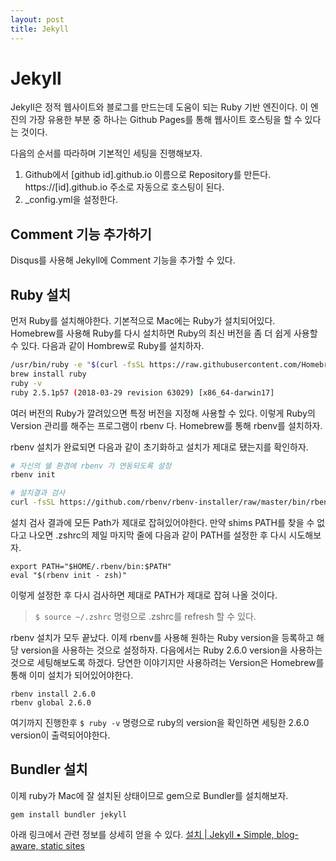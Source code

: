 ```yaml
---
layout: post
title: Jekyll
---
```


# Jekyll

Jekyll은 정적 웹사이트와 블로그를 만드는데 도움이 되는 Ruby 기반 엔진이다.
이 엔진의 가장 유용한 부분 중 하나는 Github Pages를 통해 웹사이트 호스팅을 할 수 있다는 것이다.

다음의 순서를 따라하며 기본적인 세팅을 진행해보자. 

1. Github에서 [github id].github.io 이름으로 Repository를 만든다. https://[id].github.io 주소로 자동으로 호스팅이 된다.
2. _config.yml을 설정한다.


## Comment 기능 추가하기
Disqus를 사용해 Jekyll에 Comment 기능을 추가할 수 있다.

## Ruby 설치
먼저 Ruby를 설치해야한다.
기본적으로 Mac에는 Ruby가 설치되어있다.  
Homebrew를 사용해 Ruby를 다시 설치하면 Ruby의 최신 버전을 좀 더 쉽게 사용할 수 있다. 다음과 같이 Hombrew로 Ruby를 설치하자.

```bash
/usr/bin/ruby -e "$(curl -fsSL https://raw.githubusercontent.com/Homebrew/install/master/install)"
brew install ruby
ruby -v
ruby 2.5.1p57 (2018-03-29 revision 63029) [x86_64-darwin17]
```

여러 버전의 Ruby가 깔려있으면 특정 버전을 지정해 사용할 수 있다. 
이렇게 Ruby의 Version 관리를 해주는 프로그램이 rbenv 다.
Homebrew를 통해 rbenv를 설치하자.

rbenv 설치가 완료되면 다음과 같이 초기화하고 설치가 제대로 됐는지를 확인하자.
```bash
# 자신의 쉘 환경에 rbenv 가 연동되도록 설정
rbenv init

# 설치결과 검사
curl -fsSL https://github.com/rbenv/rbenv-installer/raw/master/bin/rbenv-doctor | bash
```

설치 검사 결과에 모든 Path가 제대로 잡혀있어야한다.
만약 shims PATH를 찾을 수 없다고 나오면 .zshrc의 제일 마지막 줄에 다음과 같이 PATH를 설정한 후 다시 시도해보자.
```
export PATH="$HOME/.rbenv/bin:$PATH" 
eval "$(rbenv init - zsh)"
```

이렇게 설정한 후 다시 검사하면 제대로 PATH가 제대로 잡혀 나올 것이다.
> `$ source ~/.zshrc` 명령으로 .zshrc를 refresh 할 수 있다.

rbenv 설치가 모두 끝났다. 이제 rbenv를 사용해 원하는 Ruby version을 등록하고 해당 version을 사용하는 것으로 설정하자.
다음에서는 Ruby 2.6.0 version을 사용하는 것으로 세팅해보도록 하겠다.
당연한 이야기지만 사용하려는 Version은 Homebrew를 통해 이미 설치가 되어있어야한다.  
```
rbenv install 2.6.0
rbenv global 2.6.0
```

여기까지 진행한후 `$ ruby -v` 명령으로 ruby의 version을 확인하면 세팅한 2.6.0 version이 출력되어야한다.

## Bundler 설치
이제 ruby가 Mac에 잘 설치된 상태이므로 gem으로 Bundler를 설치해보자. 
 
 ```
 gem install bundler jekyll
 ```







아래 링크에서 관련 정보를 상세히 얻을 수 있다. 
[설치 | Jekyll • Simple, blog-aware, static sites](http://jekyllrb-ko.github.io/docs/installation/)

